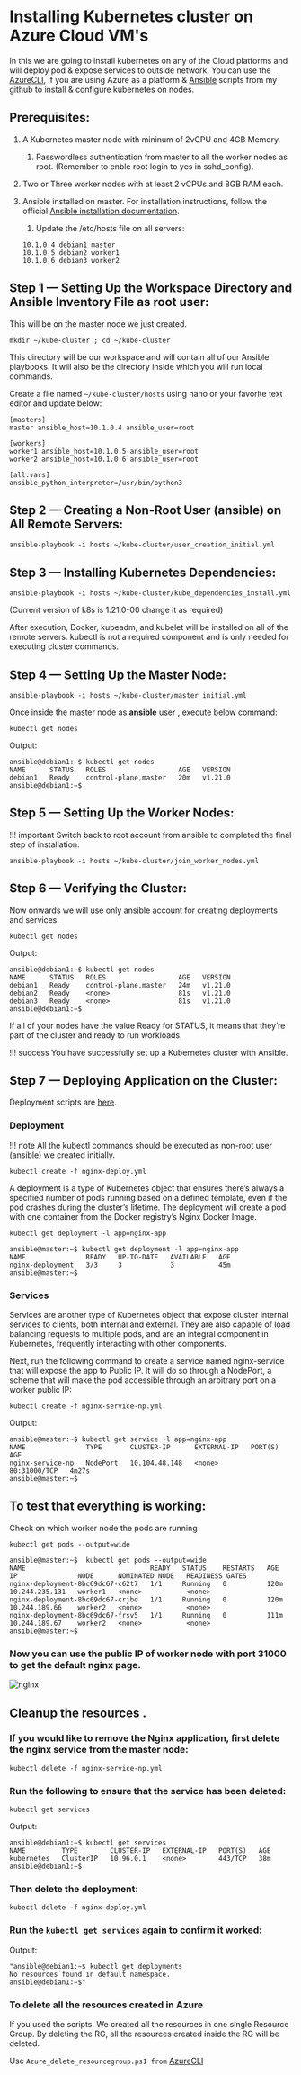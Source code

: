# **Installing Kubernetes cluster on Azure Cloud VM's**

In this we are going to install kubernetes on any of the Cloud platforms and will deploy pod & expose services to outside network. You can use the [AzureCLI](https://github.com/asivaramanr/VisualStudio/tree/master/AzureCLI), if you are using Azure as a platform & [Ansible](https://github.com/asivaramanr/VisualStudio/tree/master/Yaml/Ansible/Kubernetes_Install) scripts from my github  to install & configure kubernetes on nodes.

## Prerequisites:

1. A Kubernetes master node with mininum of 2vCPU and 4GB Memory.

    1. Passwordless authentication from master to all the worker nodes as root. (Remember to enble root login to yes in sshd_config).

2.  Two or Three worker nodes with at least 2 vCPUs and 8GB RAM each. 


3.  Ansible installed on master. For installation instructions, follow the official [Ansible installation documentation](https://docs.ansible.com/ansible/latest/installation_guide/intro_installation.html).

    1. Update the /etc/hosts file on all servers:
    ```
    10.1.0.4 debian1 master
    10.1.0.5 debian2 worker1
    10.1.0.6 debian3 worker2
    ```

## Step 1 — Setting Up the Workspace Directory and Ansible Inventory File as root user:

This will be on the master node we just created. 

```
mkdir ~/kube-cluster ; cd ~/kube-cluster
```
This directory will be our workspace and will contain all of our Ansible playbooks. It will also be the directory inside which you will run local commands.

Create a file named `~/kube-cluster/hosts` using nano or your favorite text editor and update below:

```
[masters]
master ansible_host=10.1.0.4 ansible_user=root

[workers]
worker1 ansible_host=10.1.0.5 ansible_user=root
worker2 ansible_host=10.1.0.6 ansible_user=root

[all:vars]
ansible_python_interpreter=/usr/bin/python3
```
## Step 2 — Creating a Non-Root User (ansible) on All Remote Servers:

```
ansible-playbook -i hosts ~/kube-cluster/user_creation_initial.yml
```
## Step 3 — Installing Kubernetes Dependencies:

```
ansible-playbook -i hosts ~/kube-cluster/kube_dependencies_install.yml
```
(Current version of k8s is 1.21.0-00 change it as required)

After execution, Docker, kubeadm, and kubelet will be installed on all of the remote servers. kubectl is not a required component and is only needed for executing cluster commands. 

## Step 4 — Setting Up the Master Node:

```
ansible-playbook -i hosts ~/kube-cluster/master_initial.yml 
```

Once inside the master node as **ansible** user , execute below command:

```
kubectl get nodes
```
Output: 
```
ansible@debian1:~$ kubectl get nodes
NAME      STATUS   ROLES                  AGE   VERSION
debian1   Ready    control-plane,master   20m   v1.21.0
ansible@debian1:~$
```
## Step 5 — Setting Up the Worker Nodes:

!!! important
    Switch back to root account from ansible to completed the final step of installation.

```
ansible-playbook -i hosts ~/kube-cluster/join_worker_nodes.yml
```
## Step 6 — Verifying the Cluster:

Now onwards we will use only ansible account for creating deployments and services.

```
kubectl get nodes
```

Output:
```
ansible@debian1:~$ kubectl get nodes
NAME      STATUS   ROLES                  AGE   VERSION
debian1   Ready    control-plane,master   24m   v1.21.0
debian2   Ready    <none>                 81s   v1.21.0
debian3   Ready    <none>                 81s   v1.21.0
ansible@debian1:~$
```
If all of your nodes have the value Ready for STATUS, it means that they’re part of the cluster and ready to run workloads.

!!! success
    You have successfully set up a Kubernetes cluster with Ansible.

## Step 7 — Deploying Application on the Cluster:

Deployment scripts are [here](https://github.com/asivaramanr/VisualStudio/tree/master/Yaml/Ansible/Kubernetes).

### Deployment

!!! note
    All the kubectl commands should be executed as non-root user (ansible) we created initially.

```
kubectl create -f nginx-deploy.yml
```
A deployment is a type of Kubernetes object that ensures there’s always a specified number of pods running based on a defined template, even if the pod crashes during the cluster’s lifetime. The deployment will create a pod with one container from the Docker registry’s Nginx Docker Image.

```
kubectl get deployment -l app=nginx-app
```
```
ansible@master:~$ kubectl get deployment -l app=nginx-app
NAME               READY   UP-TO-DATE   AVAILABLE   AGE
nginx-deployment   3/3     3            3           45m
ansible@master:~$
```

### Services

Services are another type of Kubernetes object that expose cluster internal services to clients, both internal and external. They are also capable of load balancing requests to multiple pods, and are an integral component in Kubernetes, frequently interacting with other components.

Next, run the following command to create a service named nginx-service that will expose the app to Public IP. It will do so through a NodePort, a scheme that will make the pod accessible through an arbitrary port on a worker public IP:

```
kubectl create -f nginx-service-np.yml
```
Output:
```
ansible@master:~$ kubectl get service -l app=nginx-app
NAME               TYPE       CLUSTER-IP      EXTERNAL-IP   PORT(S)        AGE
nginx-service-np   NodePort   10.104.48.148   <none>        80:31000/TCP   4m27s
ansible@master:~$
```
## To test that everything is working:

Check on which worker node the pods are running
```
kubectl get pods --output=wide
```

```
ansible@master:~$  kubectl get pods --output=wide
NAME                               READY   STATUS    RESTARTS   AGE    IP               NODE      NOMINATED NODE   READINESS GATES
nginx-deployment-8bc69dc67-c62t7   1/1     Running   0          120m   10.244.235.131   worker1   <none>           <none>
nginx-deployment-8bc69dc67-crjbd   1/1     Running   0          120m   10.244.189.66    worker2   <none>           <none>
nginx-deployment-8bc69dc67-frsv5   1/1     Running   0          111m   10.244.189.67    worker2   <none>           <none>
ansible@master:~$
```


### Now you can use the public IP of worker node with port 31000 to get the default nginx page.


![nginx](nginx.PNG)


## Cleanup the resources .

### If you would like to remove the Nginx application, first delete the nginx service from the master node:
```
kubectl delete -f nginx-service-np.yml
```
### Run the following to ensure that the service has been deleted:
```
kubectl get services
```
Output:

```
ansible@debian1:~$ kubectl get services
NAME         TYPE        CLUSTER-IP   EXTERNAL-IP   PORT(S)   AGE
kubernetes   ClusterIP   10.96.0.1    <none>        443/TCP   38m
ansible@debian1:~$
```
### Then delete the deployment:
```
kubectl delete -f nginx-deploy.yml
```
### Run the `kubectl get services` again to confirm it worked:

Output:
```
"ansible@debian1:~$ kubectl get deployments
No resources found in default namespace.
ansible@debian1:~$"
```

### To delete all the resources created in Azure 

 If you used the scripts. We created all the resources in one single Resource Group. By deleting the RG,  all the resources created inside the RG will be deleted.
 
 Use `Azure_delete_resourcegroup.ps1 from` [AzureCLI](https://github.com/asivaramanr/VisualStudio/tree/master/AzureCLI)